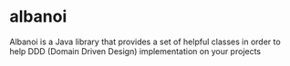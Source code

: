 # albanoi
Albanoi is a Java library that provides a set of helpful classes in order to help DDD (Domain Driven Design) implementation on your projects
